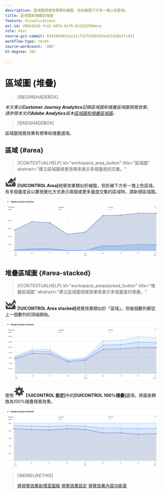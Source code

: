 ```yaml
---
description: 區域圖視覺效果類似線圖，但在線圖下方有一塊上色區域。
title: 區域圖和堆疊區域圖
feature: Visualizations
exl-id: d9662b29-fc41-4074-8cf6-031202994ece
role: User
source-git-commit: 834296485a1e21cf15fb5d8162e421d28e2fcd21
workflow-type: tm+mt
source-wordcount: '202'
ht-degree: 26%

---
```


# 區域圖 (堆疊)

>[!BEGINSHADEBOX]

*本文會以&#x200B;**Customer Journey Analytics**記錄區域圖和棧疊區域圖視覺效果。<br/>請參閱本文的&#x200B;**Adobe Analytics**版本[區域圖和棧疊區域圖](https://experienceleague.adobe.com/en/docs/analytics/analyze/analysis-workspace/visualizations/area)。*

>[!ENDSHADEBOX]


區域圖視覺效果有標準和棧疊選項。

## 區域 {#area}

<!-- markdownlint-disable MD034 -->

>[!CONTEXTUALHELP]
>id="workspace_area_button"
>title="區域圖"
>abstract="建立區域圖視覺效果來表示多個量度的交集。"

<!-- markdownlint-enable MD034 -->





![GraphArea](/help/assets/icons/GraphArea.svg) **[!UICONTROL Area]**&#x200B;視覺效果類似折線圖，但折線下方有一塊上色區域。 有多個量度且以要視覺化方式表示兩個或更多量度交集的區域時，請新增區域圖。

![顯示多個量度的區域視覺效果](assets/area.png)

## 堆疊區域圖 {#area-stacked}

<!-- markdownlint-disable MD034 -->

>[!CONTEXTUALHELP]
>id="workspace_areastacked_button"
>title="堆疊區域圖"
>abstract="建立區域圖視覺效果來表示多個量度的堆疊。"

<!-- markdownlint-enable MD034 -->




![GraphAreaStacked](/help/assets/icons/GraphAreaStacked.svg) **[!UICONTROL Area stacked]**&#x200B;視覺效果類似於「區域」，但每個數列都從上一個數列的頂端開始。

![棧疊的區域，顯示前一個數列頂端的每個數列。](assets/area-stacked.png)

使用![設定](/help/assets/icons/Setting.svg) **[!UICONTROL 設定]**&#x200B;中的&#x200B;**[!UICONTROL 100%棧疊]**&#x200B;選項，將圖表轉換為100%棧疊視覺效果。

![棧疊區域顯示100%棧疊視覺效果。](assets/area-stacked100.png)

>[!MORELIKETHIS]
>
>[將視覺效果新增至面板](/help/analysis-workspace/visualizations/freeform-analysis-visualizations.md#add-visualizations-to-a-panel)
>[視覺效果設定](/help/analysis-workspace/visualizations/freeform-analysis-visualizations.md#settings)
>[視覺效果內容功能表](/help/analysis-workspace/visualizations/freeform-analysis-visualizations.md#context-menu)
>
